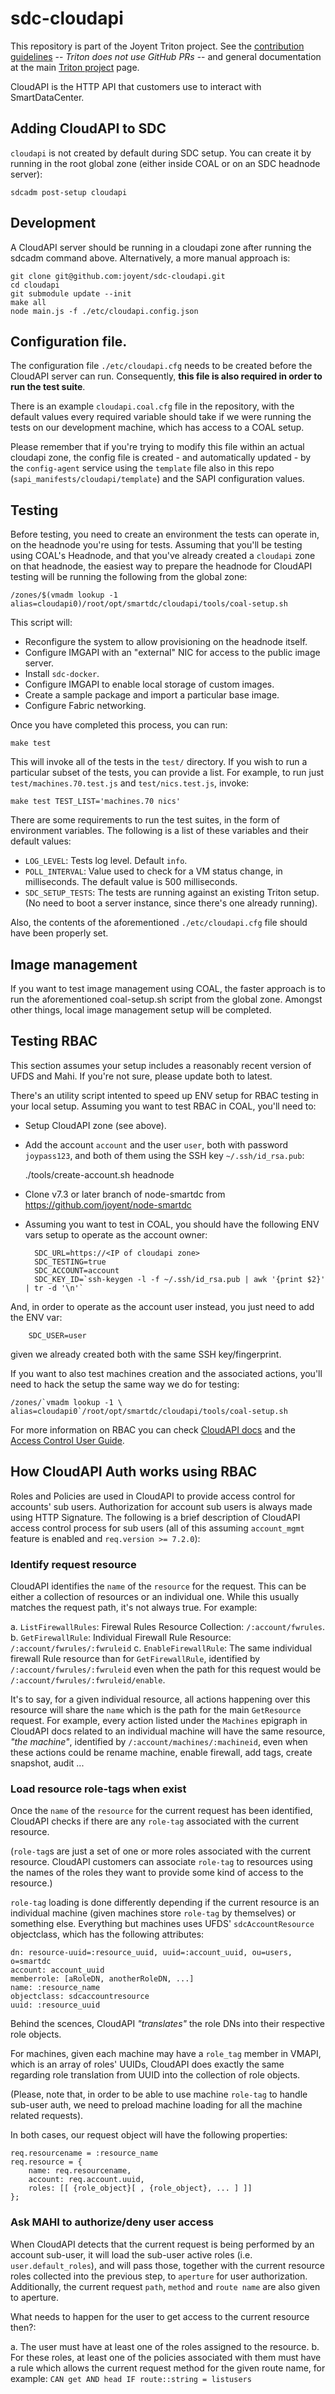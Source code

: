 <!--
    This Source Code Form is subject to the terms of the Mozilla Public
    License, v. 2.0. If a copy of the MPL was not distributed with this
    file, You can obtain one at http://mozilla.org/MPL/2.0/.
-->

<!--
    Copyright (c) 2017, Joyent, Inc.
-->

# sdc-cloudapi

This repository is part of the Joyent Triton project. See the [contribution
guidelines](https://github.com/joyent/triton/blob/master/CONTRIBUTING.md) --
*Triton does not use GitHub PRs* -- and general documentation at the main
[Triton project](https://github.com/joyent/triton) page.

CloudAPI is the HTTP API that customers use to interact with SmartDataCenter.


## Adding CloudAPI to SDC

`cloudapi` is not created by default during SDC setup. You can create it
by running in the root global zone (either inside COAL or on an SDC headnode
server):

    sdcadm post-setup cloudapi


## Development

A CloudAPI server should be running in a cloudapi zone after running the
sdcadm command above. Alternatively, a more manual approach is:

    git clone git@github.com:joyent/sdc-cloudapi.git
    cd cloudapi
    git submodule update --init
    make all
    node main.js -f ./etc/cloudapi.config.json


## Configuration file.

The configuration file `./etc/cloudapi.cfg` needs to be created before
the CloudAPI server can run. Consequently, **this file is also required in
order to run the test suite**.

There is an example `cloudapi.coal.cfg` file in the repository, with the
default values every required variable should take if we were running the
tests on our development machine, which has access to a COAL setup.

Please remember that if you're trying to modify this file within an actual
cloudapi zone, the config file is created - and automatically updated - by the
`config-agent` service using the `template` file also in this repo
(`sapi_manifests/cloudapi/template`) and the SAPI configuration values.


## Testing

Before testing, you need to create an environment the tests can operate in, on
the headnode you're using for tests. Assuming that you'll be testing using
COAL's Headnode, and that you've already created a `cloudapi` zone on that
headnode, the easiest way to prepare the headnode for CloudAPI testing will be
running the following from the global zone:

    /zones/$(vmadm lookup -1 alias=cloudapi0)/root/opt/smartdc/cloudapi/tools/coal-setup.sh

This script will:

- Reconfigure the system to allow provisioning on the headnode itself.
- Configure IMGAPI with an "external" NIC for access to the public image server.
- Install `sdc-docker`.
- Configure IMGAPI to enable local storage of custom images.
- Create a sample package and import a particular base image.
- Configure Fabric networking.

Once you have completed this process, you can run:

    make test

This will invoke all of the tests in the `test/` directory.  If you wish to run
a particular subset of the tests, you can provide a list.  For example, to run
just `test/machines.70.test.js` and `test/nics.test.js`, invoke:

    make test TEST_LIST='machines.70 nics'

There are some requirements to run the test suites, in the form of environment
variables. The following is a list of these variables and their default values:

- `LOG_LEVEL`: Tests log level. Default `info`.
- `POLL_INTERVAL`: Value used to check for a VM status change, in milliseconds.
  The default value is 500 milliseconds.
- `SDC_SETUP_TESTS`: The tests are running against an existing Triton setup. (No
  need to boot a server instance, since there's one already running).

Also, the contents of the aforementioned `./etc/cloudapi.cfg` file should have
been properly set.


## Image management

If you want to test image management using COAL, the faster approach is to run
the aforementioned coal-setup.sh script from the global zone. Amongst other
things, local image management setup will be completed.


## Testing RBAC

This section assumes your setup includes a reasonably recent version of
UFDS and Mahi. If you're not sure, please update both to latest.

There's an utility script intented to speed up ENV setup for RBAC testing
in your local setup. Assuming you want to test RBAC in COAL, you'll need to:

- Setup CloudAPI zone (see above).

- Add the account `account` and the user `user`, both with password
`joypass123`, and both of them using the SSH key `~/.ssh/id_rsa.pub`:

    ./tools/create-account.sh headnode

- Clone v7.3 or later branch of node-smartdc from https://github.com/joyent/node-smartdc
- Assuming you want to test in COAL, you should have the following ENV vars
  setup to operate as the account owner:

        SDC_URL=https://<IP of cloudapi zone>
        SDC_TESTING=true
        SDC_ACCOUNT=account
        SDC_KEY_ID=`ssh-keygen -l -f ~/.ssh/id_rsa.pub | awk '{print $2}' | tr -d '\n'`

And, in order to operate as the account user instead, you just need to add the
ENV var:

        SDC_USER=user

given we already created both with the same SSH key/fingerprint.

If you want to also test machines creation and the associated actions, you'll
need to hack the setup the same way we do for testing:

    /zones/`vmadm lookup -1 \
    alias=cloudapi0`/root/opt/smartdc/cloudapi/tools/coal-setup.sh

For more information on RBAC you can check [CloudAPI docs][cloudapi] and
the [Access Control User Guide][acuguide].

[cloudapi]: https://apidocs.joyent.com/cloudapi/
[acuguide]: https://docs.joyent.com/jpc/rbac


## How CloudAPI Auth works using RBAC

Roles and Policies are used in CloudAPI to provide access control for accounts'
sub users. Authorization for account sub users is always made using HTTP
Signature. The following is a brief description of CloudAPI access control
process for sub users (all of this assuming `account_mgmt` feature is enabled
and `req.version >= 7.2.0`):

### Identify request resource

CloudAPI identifies the `name` of the `resource` for the request. This can
be either a collection of resources or an individual one. While this usually
matches the request path, it's not always true. For example:

  a. `ListFirewallRules`: Firewal Rules Resource Collection: `/:account/fwrules`.
  b. `GetFirewallRule`: Individual Firewall Rule Resource: `/:account/fwrules/:fwruleid`
  c. `EnableFirewallRule`: The same individual firewall Rule resource than for
  `GetFirewallRule`, identified by `/:account/fwrules/:fwruleid` even when the
  path for this request would be `/:account/fwrules/:fwruleid/enable`.

It's to say, for a given individual resource, all actions happening over this
resource will share the `name` which is the path for the main `GetResource`
request. For example, every action listed under the `Machines` epigraph in
CloudAPI docs related to an individual machine will have the same resource,
*"the machine"*, identified by `/:account/machines/:machineid`, even when these
actions could be rename machine, enable firewall, add tags, create snapshot,
audit ...

### Load resource role-tags when exist

Once the `name` of the `resource` for the current request has been identified,
CloudAPI checks if there are any `role-tag` associated with the current resource.

(`role-tag`s are just a set of one or more roles associated with the current
resource. CloudAPI customers can associate `role-tag` to resources using the
names of the roles they want to provide some kind of access to the resource.)

`role-tag` loading is done differently depending if the current resource is an
individual machine (given machines store `role-tag` by themselves) or something
else. Everything but machines uses UFDS' `sdcAccountResource` objectclass,
which has the following attributes:

    dn: resource-uuid=:resource_uuid, uuid=:account_uuid, ou=users, o=smartdc
    account: account_uuid
    memberrole: [aRoleDN, anotherRoleDN, ...]
    name: :resource_name
    objectclass: sdcaccountresource
    uuid: :resource_uuid

Behind the scences, CloudAPI *"translates"* the role DNs into their respective
role objects.

For machines, given each machine may have a `role_tag` member in VMAPI, which
is an array of roles' UUIDs, CloudAPI does exactly the same regarding role
translation from UUID into the collection of role objects.

(Please, note that, in order to be able to use machine `role-tag` to handle
sub-user auth, we need to preload machine loading for all the machine related
requests).

In both cases, our request object will have the following properties:

    req.resourcename = :resource_name
    req.resource = {
        name: req.resourcename,
        account: req.account.uuid,
        roles: [[ {role_object}[ , {role_object}, ... ] ]]
    };

### Ask MAHI to authorize/deny user access

When CloudAPI detects that the current request is being performed by an account
sub-user, it will load the sub-user active roles (i.e. `user.default_roles`), and
will pass those, together with the current resource roles collected into the
previous step,  to `aperture` for user authorization. Additionally, the current
request `path`, `method` and `route name` are also given to aperture.

What needs to happen for the user to get access to the current resource then?:

a. The user must have at least one of the roles assigned to the resource.
b. For these roles, at least one of the policies associated with them must have
a rule which allows the current request method for the given route name, for
example: `CAN get AND head IF route::string = listusers`

